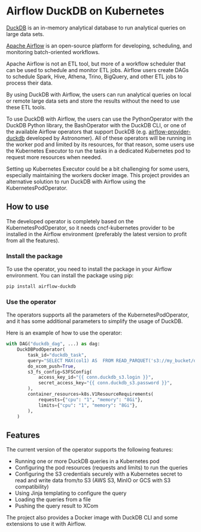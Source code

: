 # Airflow DuckDB on Kubernetes

[DuckDB](https://duckdb.org/) is an in-memory analytical database to run analytical queries on large data sets.

[Apache Airflow](https://airflow.apache.org/) is an open-source platform for developing, scheduling, and monitoring
batch-oriented workflows.

Apache Airflow is not an ETL tool, but more of a workflow scheduler that can be used to schedule and monitor ETL jobs.
Airflow users create DAGs to schedule Spark, Hive, Athena, Trino, BigQuery, and other ETL jobs to process their data.

By using DuckDB with Airflow, the users can run analytical queries on local or remote large data sets and store the
results without the need to use these ETL tools.

To use DuckDB with Airflow, the users can use the PythonOperator with the DuckDB Python library, the BashOperator with
the DuckDB CLI, or one of the available Airflow operators that support DuckDB (e.g.
[airflow-provider-duckdb](https://github.com/astronomer/airflow-provider-duckdb) developed by Astronomer). All of these
operators will be running in the worker pod and limited by its resources, for that reason, some users use the
Kubernetes Executor to run the tasks in a dedicated Kubernetes pod to request more resources when needed.

Setting up Kubernetes Executor could be a bit challenging for some users, especially maintaining the workers docker
image. This project provides an alternative solution to run DuckDB with Airflow using the KubernetesPodOperator.

## How to use

The developed operator is completely based on the KubernetesPodOperator, so it needs cncf-kubernetes provider to be
installed in the Airflow environment (preferably the latest version to profit from all the features).

### Install the package

To use the operator, you need to install the package in your Airflow environment. You can install the package using pip:

```bash
pip install airflow-duckdb
```

### Use the operator

The operators supports all the parameters of the KubernetesPodOperator, and it has some additional parameters to
simplify the usage of DuckDB.

Here is an example of how to use the operator:

```python
with DAG("duckdb_dag", ...) as dag:
    DuckDBPodOperator(
        task_id="duckdb_task",
        query="SELECT MAX(col1) AS  FROM READ_PARQUET('s3://my_bucket/data.parquet');",
        do_xcom_push=True,
        s3_fs_config=S3FSConfig(
            access_key_id="{{ conn.duckdb_s3.login }}",
            secret_access_key="{{ conn.duckdb_s3.password }}",
        ),
        container_resources=k8s.V1ResourceRequirements(
            requests={"cpu": "1", "memory": "8Gi"},
            limits={"cpu": "1", "memory": "8Gi"},
        ),
    )
```

## Features

The current version of the operator supports the following features:
- Running one or more DuckDB queries in a Kubernetes pod
- Configuring the pod resources (requests and limits) to run the queries
- Configuring the S3 credentials securely with a Kubernetes secret to read and write data from/to S3
(AWS S3, MinIO or GCS with S3 compatibility)
- Using Jinja templating to configure the query
- Loading the queries from a file
- Pushing the query result to XCom

The project also provides a Docker image with DuckDB CLI and some extensions to use it with Airflow.
